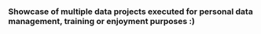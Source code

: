 ### Showcase of multiple data projects executed for personal data management, training or enjoyment purposes :)
